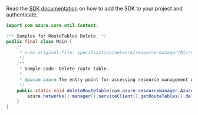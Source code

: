 Read the [SDK documentation](https://github.com/Azure/azure-sdk-for-java/blob/azure-resourcemanager_2.13.0/sdk/resourcemanager/azure-resourcemanager/README.md) on how to add the SDK to your project and authenticate.

```java
import com.azure.core.util.Context;

/** Samples for RouteTables Delete. */
public final class Main {
    /*
     * x-ms-original-file: specification/network/resource-manager/Microsoft.Network/stable/2021-05-01/examples/RouteTableDelete.json
     */
    /**
     * Sample code: Delete route table.
     *
     * @param azure The entry point for accessing resource management APIs in Azure.
     */
    public static void deleteRouteTable(com.azure.resourcemanager.AzureResourceManager azure) {
        azure.networks().manager().serviceClient().getRouteTables().delete("rg1", "testrt", Context.NONE);
    }
}
```
